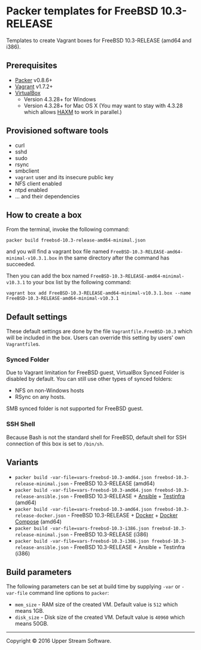 # Packer templates for FreeBSD 10.3-RELEASE

Templates to create Vagrant boxes for FreeBSD 10.3-RELEASE (amd64 and i386).

## Prerequisites

* [Packer] v0.8.6+
* [Vagrant] v1.7.2+
* [VirtualBox]
	* Version 4.3.28+ for Windows
	* Version 4.3.28+ for Mac OS X (You may want to stay with 4.3.28 which allows [HAXM] to work in parallel.)

[Packer]: https://www.packer.io/ "Packer by HashiCorp"
[Vagrant]: https://www.vagrantup.com/ "Vagrant"
[VirtualBox]: https://www.virtualbox.org/ "Oracle VM VirtualBox"
[HAXM]: https://software.intel.com/en-us/android/articles/intel-hardware-accelerated-execution-manager
        "Intel&reg; Hardware Accelerated Execution Manager"

## Provisioned software tools

* curl
* sshd
* sudo
* rsync
* smbclient
* `vagrant` user and its insecure public key
* NFS client enabled
* ntpd enabled
* ... and their dependencies

## How to create a box

From the terminal, invoke the following command:

	packer build freebsd-10.3-release-amd64-minimal.json

and you will find a vagrant box file named `FreeBSD-10.3-RELEASE-amd64-minimal-v10.3.1.box`
in the same directory after the command has succeeded.

Then you can add the box named `FreeBSD-10.3-RELEASE-amd64-minimal-v10.3.1` to your box list
by the following command:

	vagrant box add FreeBSD-10.3-RELEASE-amd64-minimal-v10.3.1.box --name FreeBSD-10.3-RELEASE-amd64-minimal-v10.3.1

## Default settings

These default settings are done by the file `Vagrantfile.FreeBSD-10.3` which will be included in the box.
Users can override this setting by users' own `Vagrantfile`s.

### Synced Folder

Due to Vagrant limitation for FreeBSD guest, VirtualBox Synced Folder is disabled by default.
You can still use other types of synced folders:

* NFS on non-Windows hosts
* RSync on any hosts.

SMB synced folder is not supported for FreeBSD guest.

### SSH Shell

Because Bash is not the standard shell for FreeBSD, default shell for SSH connection of this box
is set to `/bin/sh`.

## Variants

* `packer build -var-file=vars-freebsd-10.3-amd64.json freebsd-10.3-release-minimal.json` - FreeBSD 10.3-RELEASE (amd64)
* `packer build -var-file=vars-freebsd-10.3-amd64.json freebsd-10.3-release-ansible.json` - FreeBSD 10.3-RELEASE + [Ansible] + [Testinfra] (amd64)
* `packer build -var-file=vars-freebsd-10.3-amd64.json freebsd-10.3-release-docker.json` - FreeBSD 10.3-RELEASE + [Docker] + [Docker Compose] (amd64)
* `packer build -var-file=vars-freebsd-10.3-i386.json freebsd-10.3-release-minimal.json` - FreeBSD 10.3-RELEASE (i386)
* `packer build -var-file=vars-freebsd-10.3-i386.json freebsd-10.3-release-ansible.json` - FreeBSD 10.3-RELEASE + Ansible + Testinfra (i386)

[Ansible]: https://www.ansible.com/ "Ansible is Simple IT Automation"
[Docker]: https://www.docker.com/ "Docker - Build, Ship and Run Any App, Anywhere"
[Docker Compose]: https://docs.docker.com/compose/ "Docker Compose - Docker Documentation"
[Testinfra]: https://testinfra.readthedocs.io/en/latest/ "Testinfra test your infrastructure &mdash; testinfra 1.4.1 documentation"

## Build parameters

The following parameters can be set at build time by supplying `-var` or `-var-file` command line options to `packer`:

* `mem_size` - RAM size of the created VM.  Default value is `512` which means 1GB.
* `disk_size` - Disk size of the created VM.  Default value is `40960` which means 50GB.

- - -

Copyright &copy; 2016 Upper Stream Software.
